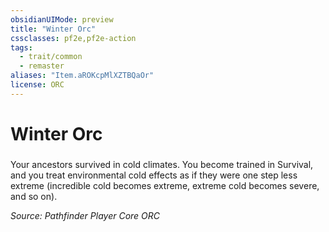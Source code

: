 ```yaml
---
obsidianUIMode: preview
title: "Winter Orc"
cssclasses: pf2e,pf2e-action
tags:
  - trait/common
  - remaster
aliases: "Item.aROKcpMlXZTBQaOr"
license: ORC
---
```

# Winter Orc

### 






Your ancestors survived in cold climates. You become trained in Survival, and you treat environmental cold effects as if they were one step less extreme (incredible cold becomes extreme, extreme cold becomes severe, and so on).

*Source: Pathfinder Player Core*
*ORC*